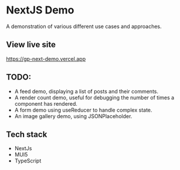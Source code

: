 # NextJS Demo

A demonstration of various different use cases and approaches.

## View live site

https://gp-next-demo.vercel.app

## TODO:

- A feed demo, displaying a list of posts and their comments.
- A render count demo, useful for debugging the number of times a component has rendered.
- A form demo using useReducer to handle complex state.
- An image gallery demo, using JSONPlaceholder.

## Tech stack

- NextJs
- MUI5
- TypeScript
